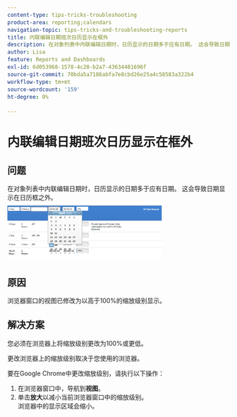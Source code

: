 ```yaml
---
content-type: tips-tricks-troubleshooting
product-area: reporting;calendars
navigation-topic: tips-tricks-and-troubleshooting-reports
title: 内联编辑日期班次日历显示在框外
description: 在对象列表中内联编辑日期时，日历显示的日期多于应有日期。 这会导致日期显示在日历框之外。
author: Lisa
feature: Reports and Dashboards
exl-id: 6d053968-1578-4c20-b2a7-43634481696f
source-git-commit: 70bda5a7186abfa7e8cbd26e25a4c58583a322b4
workflow-type: tm+mt
source-wordcount: '159'
ht-degree: 0%

---
```


# 内联编辑日期班次日历显示在框外

## 问题

在对象列表中内联编辑日期时，日历显示的日期多于应有日期。 这会导致日期显示在日历框之外。\
![日历视图](assets/calendar-view-350x134.png)

## 原因

浏览器窗口的视图已修改为以高于100%的缩放级别显示。

## 解决方案

您必须在浏览器上将缩放级别更改为100%或更低。

更改浏览器上的缩放级别取决于您使用的浏览器。

要在Google Chrome中更改缩放级别，请执行以下操作：

1. 在浏览器窗口中，导航到&#x200B;**视图**。
1. 单击&#x200B;**放大**&#x200B;以减小当前浏览器窗口中的缩放级别。\
   浏览器中的显示区域会缩小。

